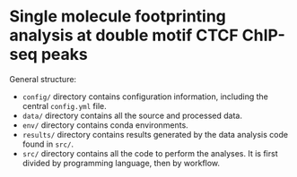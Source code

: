 # Single molecule footprinting analysis at double motif CTCF ChIP-seq peaks

General structure:
* `config/` directory contains configuration information, including the central `config.yml` file.
* `data/` directory contains all the source and processed data.
* `env/` directory contains conda environments.
* `results/` directory contains results generated by the data analysis code found in `src/`.
* `src/` directory contains all the code to perform the analyses. It is first divided by programming language, then by workflow.
